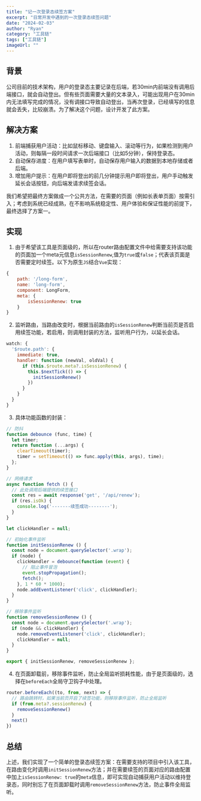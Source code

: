 ```yaml
---
title: "记一次登录态续签方案"
excerpt: "日常开发中遇到的一次登录态续签问题"
date: "2024-02-03"
author: "Ryan"
category: "工具链"
tags: ["工具链"]
imageUrl: ""
---
```


## 背景
公司目前的技术架构，用户的登录态主要记录在后端，若30min内前端没有调用后端接口，就会自动登出。但有些页面需要大量的文本录入，可能出现用户在30min内无法填写完成的情况，没有调接口导致自动登出，当再次登录，已经填写的信息就会丢失，比较崩溃。为了解决这个问题，设计开发了此方案。

## 解决方案
1. 前端捕获用户活动：比如鼠标移动、键盘输入、滚动等行为，如果检测到用户活动，则每隔一段时间请求一次后端接口（比如5分钟），保持登录态。
2. 自动保存进度：在用户填写表单时，自动保存用户输入的数据到本地存储或者后端。
3. 增加用户提示：在用户即将登出的前几分钟提示用户即将登出，用户手动触发延长会话按钮，向后端发请求续签会话。

 我们希望把最终方案做成一个公共方法，在需要的页面（例如长表单页面）按需引入；考虑到系统已经成熟，在不影响系统稳定性、用户体验和保证性能的前提下，最终选择了方案一。

## 实现
1. 由于希望该工具是页面级的，所以在router路由配置文件中给需要支持该功能的页面加一个meta元信息`isSessionRenew`,值为`true`或`false`；代表该页面是否需要定时续签。以下为原生`JS`结合`Vue`实现：
```javascript
{
    path: '/long-form',
    name: 'long-form',
    component: LongForm,
    meta: {
        isSessionRenew: true
    }
}
```
2. 监听路由，当路由改变时，根据当前路由的`isSessionRenew`判断当前页是否启用续签功能，若启用，则调用封装的方法，监听用户行为，以延长会话。
```javascript
watch: {
  '$route.path': {
    immediate: true,
    handler: function (newVal, oldVal) {
      if (this.$route.meta?.isSessionRenew) {
        this.$nextTick(() => {
          initSessionRenew()
        })
      }
    }
  }
}
```
3. 具体功能函数的封装：
```javascript
// 防抖
function debounce (func, time) {
  let timer;
  return function (...args) {
    clearTimeout(timer);
    timer = setTimeout(() => func.apply(this, args), time);
  };
}

// 网络请求
async function fetch () {
  // 此处调用后端提供的续签接口
  const res = await response('get', '/api/renew');
  if (res.isOk) {
    console.log('-------续签成功--------');
  }
}

let clickHandler = null;

// 初始化事件监听
function initSessionRenew () {
  const node = document.querySelector('.wrap');
  if (node) {
    clickHandler = debounce(function (event) {
      // 阻止事件冒泡
      event.stopPropagation();
      fetch();
    }, 1 * 60 * 1000);
    node.addEventListener('click', clickHandler);
  }
}

// 移除事件监听
function removeSessionRenew () {
  const node = document.querySelector('.wrap');
  if (node && clickHandler) {
    node.removeEventListener('click', clickHandler);
    clickHandler = null;
  }
}

export { initSessionRenew, removeSessionRenew };
```
4. 在页面卸载前，移除事件监听，防止全局监听损耗性能，由于是页面级的，选择在`beforeEach`全局守卫钩子中处理。
```javascript
router.beforeEach((to, from, next) => {
  // 路由跳转时，如果当前页开启了续签功能，则移除事件监听，防止全局监听
  if (from.meta?.sessionRenew) {
    removeSessionRenew()
  }
  next()
})
```

## 总结

上述，我们实现了一个简单的登录态续签方案：在需要支持的项目中引入该工具，在路由变化时调用`initSessionRenew`方法；并在需要续签的页面对应的路由配置中加上`isSessionRenew: true`的`meta`信息，即可实现自动捕获用户活动以维持登录态，同时别忘了在页面卸载时调用`removeSessionRenew`方法，防止事件全局监听。